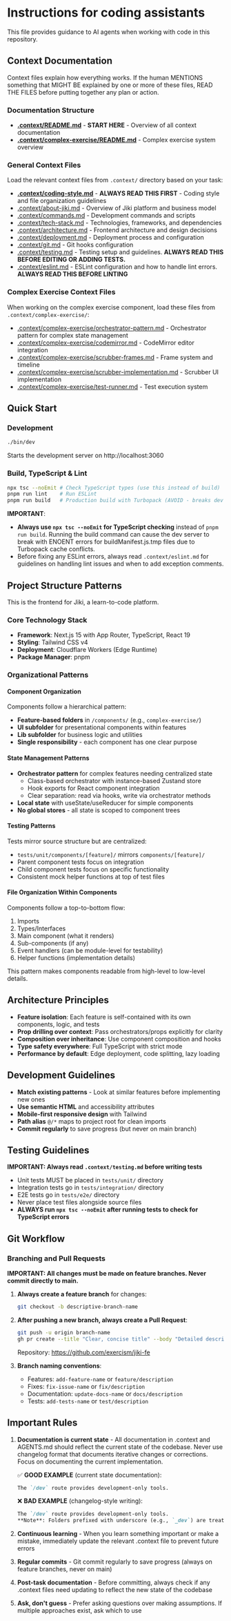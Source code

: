 # Instructions for coding assistants

This file provides guidance to AI agents when working with code in this repository.

## Context Documentation

Context files explain how everything works. If the human MENTIONS something that MIGHT BE explained by one or more of these files, READ THE FILES before putting together any plan or action.

### Documentation Structure

- **[.context/README.md](.context/README.md)** - **START HERE** - Overview of all context documentation
- **[.context/complex-exercise/README.md](.context/complex-exercise/README.md)** - Complex exercise system overview

### General Context Files

Load the relevant context files from `.context/` directory based on your task:

- **[.context/coding-style.md](.context/coding-style.md)** - **ALWAYS READ THIS FIRST** - Coding style and file organization guidelines
- [.context/about-jiki.md](.context/about-jiki.md) - Overview of Jiki platform and business model
- [.context/commands.md](.context/commands.md) - Development commands and scripts
- [.context/tech-stack.md](.context/tech-stack.md) - Technologies, frameworks, and dependencies
- [.context/architecture.md](.context/architecture.md) - Frontend architecture and design decisions
- [.context/deployment.md](.context/deployment.md) - Deployment process and configuration
- [.context/git.md](.context/git.md) - Git hooks configuration
- [.context/testing.md](.context/testing.md) - Testing setup and guidelines. **ALWAYS READ THIS BEFORE EDITING OR ADDING TESTS.**
- [.context/eslint.md](.context/eslint.md) - ESLint configuration and how to handle lint errors. **ALWAYS READ THIS BEFORE LINTING**

### Complex Exercise Context Files

When working on the complex exercise component, load these files from `.context/complex-exercise/`:

- [.context/complex-exercise/orchestrator-pattern.md](.context/complex-exercise/orchestrator-pattern.md) - Orchestrator pattern for complex state management
- [.context/complex-exercise/codemirror.md](.context/complex-exercise/codemirror.md) - CodeMirror editor integration
- [.context/complex-exercise/scrubber-frames.md](.context/complex-exercise/scrubber-frames.md) - Frame system and timeline
- [.context/complex-exercise/scrubber-implementation.md](.context/complex-exercise/scrubber-implementation.md) - Scrubber UI implementation
- [.context/complex-exercise/test-runner.md](.context/complex-exercise/test-runner.md) - Test execution system

## Quick Start

### Development

```bash
./bin/dev
```

Starts the development server on http://localhost:3060

### Build, TypeScript & Lint

```bash
npx tsc --noEmit # Check TypeScript types (use this instead of build)
pnpm run lint    # Run ESLint
pnpm run build   # Production build with Turbopack (AVOID - breaks dev server)
```

**IMPORTANT**:

- **Always use `npx tsc --noEmit` for TypeScript checking** instead of `pnpm run build`. Running the build command can cause the dev server to break with ENOENT errors for buildManifest.js.tmp files due to Turbopack cache conflicts.
- Before fixing any ESLint errors, always read `.context/eslint.md` for guidelines on handling lint issues and when to add exception comments.

## Project Structure Patterns

This is the frontend for Jiki, a learn-to-code platform.

### Core Technology Stack

- **Framework**: Next.js 15 with App Router, TypeScript, React 19
- **Styling**: Tailwind CSS v4
- **Deployment**: Cloudflare Workers (Edge Runtime)
- **Package Manager**: pnpm

### Organizational Patterns

#### Component Organization

Components follow a hierarchical pattern:

- **Feature-based folders** in `/components/` (e.g., `complex-exercise/`)
- **UI subfolder** for presentational components within features
- **Lib subfolder** for business logic and utilities
- **Single responsibility** - each component has one clear purpose

#### State Management Patterns

- **Orchestrator pattern** for complex features needing centralized state
  - Class-based orchestrator with instance-based Zustand store
  - Hook exports for React component integration
  - Clear separation: read via hooks, write via orchestrator methods
- **Local state** with useState/useReducer for simple components
- **No global stores** - all state is scoped to component trees

#### Testing Patterns

Tests mirror source structure but are centralized:

- `tests/unit/components/[feature]/` mirrors `components/[feature]/`
- Parent component tests focus on integration
- Child component tests focus on specific functionality
- Consistent mock helper functions at top of test files

#### File Organization Within Components

Components follow a top-to-bottom flow:

1. Imports
2. Types/Interfaces
3. Main component (what it renders)
4. Sub-components (if any)
5. Event handlers (can be module-level for testability)
6. Helper functions (implementation details)

This pattern makes components readable from high-level to low-level details.

## Architecture Principles

- **Feature isolation**: Each feature is self-contained with its own components, logic, and tests
- **Prop drilling over context**: Pass orchestrators/props explicitly for clarity
- **Composition over inheritance**: Use component composition and hooks
- **Type safety everywhere**: Full TypeScript with strict mode
- **Performance by default**: Edge deployment, code splitting, lazy loading

## Development Guidelines

- **Match existing patterns** - Look at similar features before implementing new ones
- **Use semantic HTML** and accessibility attributes
- **Mobile-first responsive design** with Tailwind
- **Path alias** `@/*` maps to project root for clean imports
- **Commit regularly** to save progress (but never on main branch)

## Testing Guidelines

**IMPORTANT: Always read `.context/testing.md` before writing tests**

- Unit tests MUST be placed in `tests/unit/` directory
- Integration tests go in `tests/integration/` directory
- E2E tests go in `tests/e2e/` directory
- Never place test files alongside source files
- **ALWAYS run `npx tsc --noEmit` after running tests to check for TypeScript errors**

## Git Workflow

### Branching and Pull Requests

**IMPORTANT: All changes must be made on feature branches. Never commit directly to main.**

1. **Always create a feature branch** for changes:

   ```bash
   git checkout -b descriptive-branch-name
   ```

2. **After pushing a new branch, always create a Pull Request**:

   ```bash
   git push -u origin branch-name
   gh pr create --title "Clear, concise title" --body "Detailed description of changes"
   ```

   Repository: https://github.com/exercism/jiki-fe

3. **Branch naming conventions**:
   - Features: `add-feature-name` or `feature/description`
   - Fixes: `fix-issue-name` or `fix/description`
   - Documentation: `update-docs-name` or `docs/description`
   - Tests: `add-tests-name` or `test/description`

## Important Rules

1. **Documentation is current state** - All documentation in .context and AGENTS.md should reflect the current state of the codebase. Never use changelog format that documents iterative changes or corrections. Focus on documenting the current implementation.

   ✅ **GOOD EXAMPLE** (current state documentation):

   ```markdown
   The `/dev` route provides development-only tools.
   ```

   ❌ **BAD EXAMPLE** (changelog-style writing):

   ```markdown
   The `/dev` route provides development-only tools.
   **Note**: Folders prefixed with underscore (e.g., `_dev`) are treated as private by Next.js and don't create routes, so we use `/dev` instead.
   ```

2. **Continuous learning** - When you learn something important or make a mistake, immediately update the relevant .context file to prevent future errors
3. **Regular commits** - Git commit regularly to save progress (always on feature branches, never on main)
4. **Post-task documentation** - Before committing, always check if any .context files need updating to reflect the new state of the codebase
5. **Ask, don't guess** - Prefer asking questions over making assumptions. If multiple approaches exist, ask which to use
